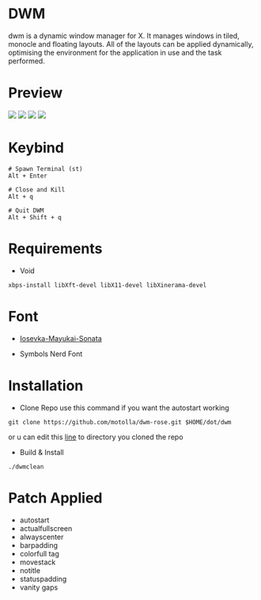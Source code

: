 
# DWM
dwm is a dynamic window manager for X. It manages windows in tiled, monocle and floating layouts. All of the layouts can be applied dynamically, optimising the environment for the application in use and the task performed.

# Preview
<img src="https://github.com/motolla/dwm-rose/blob/main/assets/dwm-preview1.png">
<img src="https://github.com/motolla/dwm-rose/blob/main/assets/dwm-preview2.png">
<img src="https://github.com/motolla/dwm-rose/blob/main/assets/dwm-preview3.png">
<img src="https://github.com/motolla/dwm-rose/blob/main/assets/dwm-preview4.png"><br>

# Keybind
```
# Spawn Terminal (st)
Alt + Enter

# Close and Kill
Alt + q

# Quit DWM
Alt + Shift + q
```

# Requirements
+ Void
```
xbps-install libXft-devel libX11-devel libXinerama-devel
```
# Font

+ [Iosevka-Mayukai-Sonata](https://github.com/Iosevka-Mayukai/Iosevka-Mayukai)

+ Symbols Nerd Font

# Installation
+ Clone Repo
use this command if you want the autostart working
```
git clone https://github.com/motolla/dwm-rose.git $HOME/dot/dwm
```
or u can edit this [line](https://github.com/motolla/dwm-rose/blob/17aee8f7d94dd8e0b0ecd1b9ed730a830600a8bb/dwm.c#L1525) to directory you cloned the repo
+ Build & Install
```
./dwmclean
```

# Patch Applied
+ autostart
+ actualfullscreen
+ alwayscenter
+ barpadding
+ colorfull tag
+ movestack
+ notitle
+ statuspadding
+ vanity gaps
